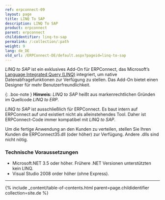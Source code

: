 ```yaml
---
ref: erpconnect-09
layout: page
title: LINQ To SAP
description: LINQ To SAP
product: erpconnect
parent: erpconnect
childidentifier: linq-to-sap
permalink: /:collection/:path
weight: 9
lang: de_DE
old_url: /ERPConnect-DE/default.aspx?pageid=linq-to-sap
---
```


*LINQ to SAP* ist ein exklusives Add-On für ERPConnect, das Microsoft’s [Language Integrated Query (LINQ)](https://docs.microsoft.com/de-de/dotnet/csharp/programming-guide/concepts/linq/) integriert, um native Datenabfragefunktionen zur Verfügung zu stellen.
Das Add-On bietet einen Designer für mehr Benutzerfreundlichkeit.
 
{: .box-note }
**Hinweis:** *LINQ to SAP* heißt aus markenrechtlichen Gründen im Quellcode *LINQ to ERP*.

*LINQ to SAP* ist ausschließlich für ERPConnect. Es baut intern auf ERPConnect auf und existiert nicht als alleinstehendes Tool. 
Daher ist ERPConnect-Code immer kompatibel mit *LINQ to SAP*.

Um die fertige Anwendung an den Kunden zu verteilen, stellen Sie Ihren Kunden die ERPConnect35.dll (oder höher) zur Verfügung. Andere .dlls sind nicht nötig. 

### Technische Voraussetzungen

- Microsoft.NET 3.5 oder höher. Frühere .NET Versionen unterstützten kein LINQ. 
- Visual Studio 2008 order höher (ohne Express). 

****
{% include _content/table-of-contents.html parent=page.childidentifier collection=site.de %}
